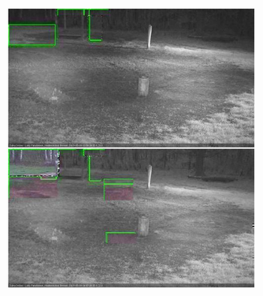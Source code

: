 ![20200509-033120-040125](in2/20200509/20200509-033120-040125_0_.jpg)
![20200509-040131-043135](in2/20200509/20200509-040131-043135_0_.jpg)
